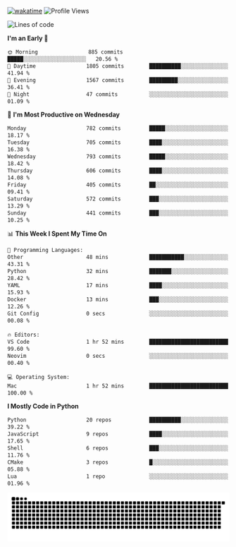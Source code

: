 [![wakatime](https://wakatime.com/badge/user/b920b284-3cde-4cd4-b72e-f7f22d050b16.svg)](https://wakatime.com/@b920b284-3cde-4cd4-b72e-f7f22d050b16)
![Profile Views](http://img.shields.io/badge/Profile%20Views-4586-blue)
<!--START_SECTION:waka-->
![Lines of code](https://img.shields.io/badge/From%20Hello%20World%20I%27ve%20Written-5.1%20million%20lines%20of%20code-blue)

**I'm an Early 🐤** 

```text
🌞 Morning                885 commits         █████░░░░░░░░░░░░░░░░░░░░   20.56 % 
🌆 Daytime                1805 commits        ██████████░░░░░░░░░░░░░░░   41.94 % 
🌃 Evening                1567 commits        █████████░░░░░░░░░░░░░░░░   36.41 % 
🌙 Night                  47 commits          ░░░░░░░░░░░░░░░░░░░░░░░░░   01.09 % 
```
📅 **I'm Most Productive on Wednesday** 

```text
Monday                   782 commits         █████░░░░░░░░░░░░░░░░░░░░   18.17 % 
Tuesday                  705 commits         ████░░░░░░░░░░░░░░░░░░░░░   16.38 % 
Wednesday                793 commits         █████░░░░░░░░░░░░░░░░░░░░   18.42 % 
Thursday                 606 commits         ████░░░░░░░░░░░░░░░░░░░░░   14.08 % 
Friday                   405 commits         ██░░░░░░░░░░░░░░░░░░░░░░░   09.41 % 
Saturday                 572 commits         ███░░░░░░░░░░░░░░░░░░░░░░   13.29 % 
Sunday                   441 commits         ███░░░░░░░░░░░░░░░░░░░░░░   10.25 % 
```


📊 **This Week I Spent My Time On** 

```text
💬 Programming Languages: 
Other                    48 mins             ███████████░░░░░░░░░░░░░░   43.31 % 
Python                   32 mins             ███████░░░░░░░░░░░░░░░░░░   28.42 % 
YAML                     17 mins             ████░░░░░░░░░░░░░░░░░░░░░   15.93 % 
Docker                   13 mins             ███░░░░░░░░░░░░░░░░░░░░░░   12.26 % 
Git Config               0 secs              ░░░░░░░░░░░░░░░░░░░░░░░░░   00.08 % 

🔥 Editors: 
VS Code                  1 hr 52 mins        █████████████████████████   99.60 % 
Neovim                   0 secs              ░░░░░░░░░░░░░░░░░░░░░░░░░   00.40 % 

💻 Operating System: 
Mac                      1 hr 52 mins        █████████████████████████   100.00 % 
```

**I Mostly Code in Python** 

```text
Python                   20 repos            ██████████░░░░░░░░░░░░░░░   39.22 % 
JavaScript               9 repos             ████░░░░░░░░░░░░░░░░░░░░░   17.65 % 
Shell                    6 repos             ███░░░░░░░░░░░░░░░░░░░░░░   11.76 % 
CMake                    3 repos             █░░░░░░░░░░░░░░░░░░░░░░░░   05.88 % 
Lua                      1 repo              ░░░░░░░░░░░░░░░░░░░░░░░░░   01.96 % 
```




<!--END_SECTION:waka-->
![Snake animation](https://raw.githubusercontent.com/timmypidashev/timmypidashev/main/commits.svg)
